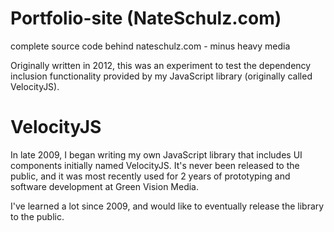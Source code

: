 Portfolio-site (NateSchulz.com)
==============

complete source code behind nateschulz.com - minus heavy media

Originally written in 2012, this was an experiment to test the dependency inclusion functionality provided by my JavaScript library (originally called VelocityJS).

VelocityJS
==============

In late 2009, I began writing my own JavaScript library that includes UI components initially named VelocityJS. It's never been released to the public, and it was most recently used for 2 years of prototyping and software development at Green Vision Media.

I've learned a lot since 2009, and would like to eventually release the library to the public.